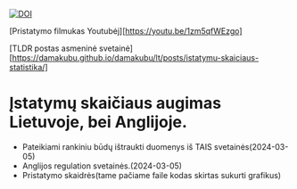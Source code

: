 [![DOI](https://sandbox.zenodo.org/badge/767503487.svg)](https://sandbox.zenodo.org/doi/10.5072/zenodo.33771)

[Pristatymo filmukas Youtubėj][https://youtu.be/1zm5qfWEzgo]

[TLDR postas asmeninė svetainė][https://damakubu.github.io/damakubu/lt/posts/istatymu-skaiciaus-statistika/]


# Įstatymų skaičiaus augimas Lietuvoje, bei Anglijoje.
- Pateikiami rankiniu būdų ištraukti duomenys iš TAIS svetainės(2024-03-05)
- Anglijos regulation svetainės.(2024-03-05)
- Pristatymo skaidrės(tame pačiame faile kodas skirtas sukurti grafikus)

